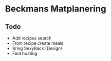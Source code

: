 # Beckmans Matplanering

## Todo
- Add recipes search
- From recipe create meals
- Bring SexyBack (Design)
- Find hosting
